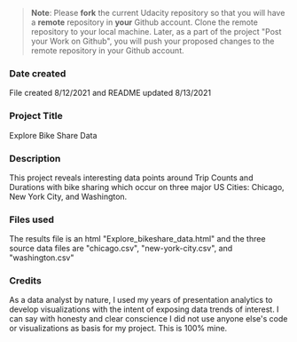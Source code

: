 >**Note**: Please **fork** the current Udacity repository so that you will have a **remote** repository in **your** Github account. Clone the remote repository to your local machine. Later, as a part of the project "Post your Work on Github", you will push your proposed changes to the remote repository in your Github account.

### Date created
File created 8/12/2021 and README updated 8/13/2021

### Project Title
Explore Bike Share Data

### Description
This project reveals interesting data points around Trip Counts and Durations with bike sharing which occur on three major US Cities: Chicago, New York City, and Washington.

### Files used
The results file is an html "Explore_bikeshare_data.html" and the three source data files are "chicago.csv", "new-york-city.csv", and "washington.csv"

### Credits
As a data analyst by nature, I used my years of presentation analytics to develop visualizations with the intent of exposing data trends of interest.  I can say with honesty and clear conscience I did not use anyone else's code or visualizations as basis for my project.  This is 100% mine.
